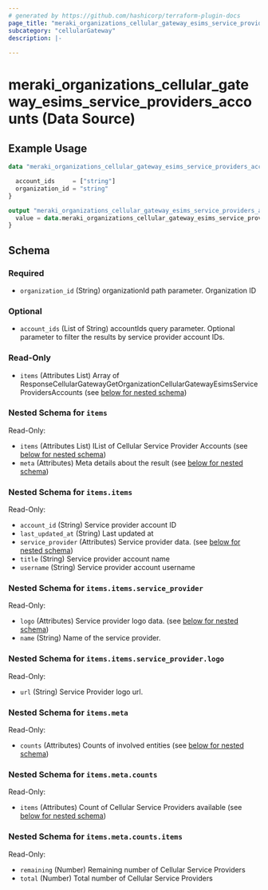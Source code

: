 ```yaml
---
# generated by https://github.com/hashicorp/terraform-plugin-docs
page_title: "meraki_organizations_cellular_gateway_esims_service_providers_accounts Data Source - terraform-provider-meraki"
subcategory: "cellularGateway"
description: |-
  
---
```


# meraki_organizations_cellular_gateway_esims_service_providers_accounts (Data Source)



## Example Usage

```terraform
data "meraki_organizations_cellular_gateway_esims_service_providers_accounts" "example" {

  account_ids     = ["string"]
  organization_id = "string"
}

output "meraki_organizations_cellular_gateway_esims_service_providers_accounts_example" {
  value = data.meraki_organizations_cellular_gateway_esims_service_providers_accounts.example.items
}
```

<!-- schema generated by tfplugindocs -->
## Schema

### Required

- `organization_id` (String) organizationId path parameter. Organization ID

### Optional

- `account_ids` (List of String) accountIds query parameter. Optional parameter to filter the results by service provider account IDs.

### Read-Only

- `items` (Attributes List) Array of ResponseCellularGatewayGetOrganizationCellularGatewayEsimsServiceProvidersAccounts (see [below for nested schema](#nestedatt--items))

<a id="nestedatt--items"></a>
### Nested Schema for `items`

Read-Only:

- `items` (Attributes List) IList of Cellular Service Provider Accounts (see [below for nested schema](#nestedatt--items--items))
- `meta` (Attributes) Meta details about the result (see [below for nested schema](#nestedatt--items--meta))

<a id="nestedatt--items--items"></a>
### Nested Schema for `items.items`

Read-Only:

- `account_id` (String) Service provider account ID
- `last_updated_at` (String) Last updated at
- `service_provider` (Attributes) Service provider data. (see [below for nested schema](#nestedatt--items--items--service_provider))
- `title` (String) Service provider account name
- `username` (String) Service provider account username

<a id="nestedatt--items--items--service_provider"></a>
### Nested Schema for `items.items.service_provider`

Read-Only:

- `logo` (Attributes) Service provider logo data. (see [below for nested schema](#nestedatt--items--items--service_provider--logo))
- `name` (String) Name of the service provider.

<a id="nestedatt--items--items--service_provider--logo"></a>
### Nested Schema for `items.items.service_provider.logo`

Read-Only:

- `url` (String) Service Provider logo url.




<a id="nestedatt--items--meta"></a>
### Nested Schema for `items.meta`

Read-Only:

- `counts` (Attributes) Counts of involved entities (see [below for nested schema](#nestedatt--items--meta--counts))

<a id="nestedatt--items--meta--counts"></a>
### Nested Schema for `items.meta.counts`

Read-Only:

- `items` (Attributes) Count of Cellular Service Providers available (see [below for nested schema](#nestedatt--items--meta--counts--items))

<a id="nestedatt--items--meta--counts--items"></a>
### Nested Schema for `items.meta.counts.items`

Read-Only:

- `remaining` (Number) Remaining number of Cellular Service Providers
- `total` (Number) Total number of Cellular Service Providers
